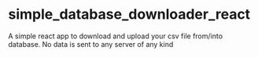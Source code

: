 # simple_database_downloader_react
A simple react app to download and upload your csv file from/into database. No data is sent to any server of any kind
